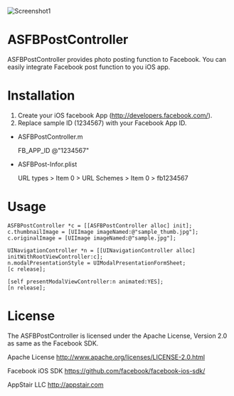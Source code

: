 ![Screenshot1](https://dl.dropbox.com/u/339699/github/ASFBPostController.png)

ASFBPostController
==================

ASFBPostController provides photo posting function to Facebook.
You can easily integrate Facebook post function to you iOS app.

# Installation

1. Create your iOS facebook App (http://developers.facebook.com/).
2. Replace sample ID (1234567) with your Facebook App ID.

* ASFBPostController.m

	FB_APP_ID @"1234567"

* ASFBPost-Infor.plist

	URL types > Item 0 > URL Schemes > Item 0 > fb1234567

# Usage

	ASFBPostController *c = [[ASFBPostController alloc] init];
	c.thumbnailImage = [UIImage imageNamed:@"sample_thumb.jpg"];    
	c.originalImage = [UIImage imageNamed:@"sample.jpg"];

	UINavigationController *n = [[UINavigationController alloc] initWithRootViewController:c];
	n.modalPresentationStyle = UIModalPresentationFormSheet;
	[c release];
	
	[self presentModalViewController:n animated:YES];
	[n release];

License
==================
The ASFBPostController is licensed under the Apache License, Version 2.0 as same as the Facebook SDK.

Apache License
http://www.apache.org/licenses/LICENSE-2.0.html

Facebook iOS SDK
https://github.com/facebook/facebook-ios-sdk/

AppStair LLC
http://appstair.com
